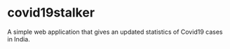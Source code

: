 # covid19stalker
A simple web application that gives an updated statistics of Covid19 cases in India.

